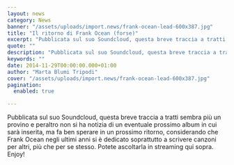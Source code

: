 ```yaml
---
layout: news
category: News
banner: "/assets/uploads/import.news/frank-ocean-lead-600x387.jpg"
title: "Il ritorno di Frank Ocean (forse)"
excerpt: "Pubblicata sul suo Soundcloud, questa breve traccia a tratti sembra più un provino e peraltro non si ha notizia di un eventuale prossimo album in cui sarà inserita, ma fa ben sperare in un prossimo ritorno, considerando che Frank Ocean negli ultimi anni si è dedicato soprattutto a scrivere canzoni per altri, più che per [&hellip"
quote: ""
description: "Pubblicata sul suo Soundcloud, questa breve traccia a tratti sembra più un provino e peraltro non si ha notizia di un eventuale prossimo album in cui sarà inserita, ma fa ben sperare in un prossimo ritorno, considerando che Frank Ocean negli ultimi anni si è dedicato soprattutto a scrivere canzoni per altri, più che per [&hellip"
keywords: ""
date: 2014-11-29T00:00:00.000+01:00
author: "Marta Blumi Tripodi"
cover: "/assets/uploads/import.news/frank-ocean-lead-600x387.jpg"
pagination:
  enabled: true

---
```


[](https://hotmc.com/wp-content/uploads/2012/01/frank-ocean-lead.jpg)

Pubblicata sul suo Soundcloud, questa breve traccia a tratti sembra più un provino e peraltro non si ha notizia di un eventuale prossimo album in cui sarà inserita, ma fa ben sperare in un prossimo ritorno, considerando che Frank Ocean negli ultimi anni si è dedicato soprattutto a scrivere canzoni per altri, più che per se stesso. Potete ascoltarla in streaming qui sopra. Enjoy!